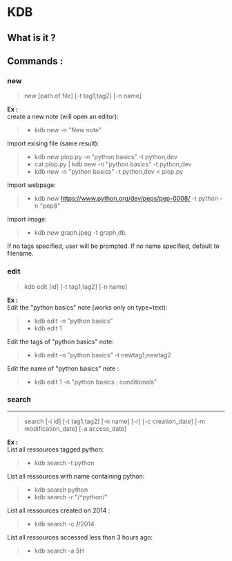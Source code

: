 **KDB**
===================

What is it ?
--------------


Commands :
--------------


### new
>new [path of file] [-t tag1,tag2] [-n name]

**Ex :**  
create a new note (will open an editor):
> - kdb new -n "New note"

Import exising file (same result):
> - kdb new plop.py -n "python basics" -t python,dev
> - cat plop.py | kdb new -n "python basics" -t python,dev
> - kdb new -n "python basics" -t python,dev < plop.py

Import webpage:
> - kdb new https://www.python.org/dev/peps/pep-0008/ -t python -n "pep8"

Import image:
> - kdb new graph.jpeg -t graph,db

If no tags specified, user will be prompted.
If no name specified, default to filename.



### edit
>kdb edit [id] [-t tag1,tag2] [-n name]

**Ex :**  
Edit the "python basics" note (works only on type=text):
> - kdb edit -n "python basics"
> - kdb edit 1

Edit the tags of "python basics" note:
> - kdb edit -n "python basics" -t newtag1,newtag2

 Edit the name of "python basics" note :
> - kdb edit 1 -n "python basics : conditionals"



### search
-------
>search [-i id] [-t tag1,tag2] [-n name] [-r] [-c creation_date] [-m modification_date] [-a access_date]

**Ex :**  
List all ressources tagged python:
> - kdb search -t python

List all ressources with name containing python:
> - kdb search python
> - kdb search -r "/^python/"

List all ressources created on 2014 :
> - kdb search -c **/**/2014

List all ressources accessed less than 3 hours ago:
> - kdb search -a 5H




